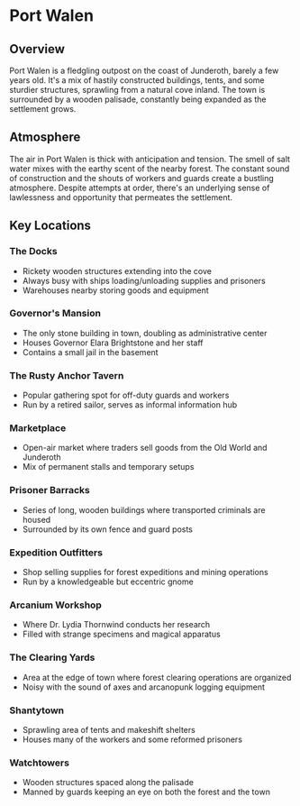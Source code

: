 # Port Walen

## Overview

Port Walen is a fledgling outpost on the coast of Junderoth, barely a few years
old. It's a mix of hastily constructed buildings, tents, and some sturdier
structures, sprawling from a natural cove inland. The town is surrounded by a
wooden palisade, constantly being expanded as the settlement grows.

## Atmosphere 

The air in Port Walen is thick with anticipation and tension. The
smell of salt water mixes with the earthy scent of the nearby forest. The
constant sound of construction and the shouts of workers and guards create a
bustling atmosphere. Despite attempts at order, there's an underlying sense of
lawlessness and opportunity that permeates the settlement.

## Key Locations

### The Docks

- Rickety wooden structures extending into the cove
- Always busy with ships loading/unloading supplies and prisoners
- Warehouses nearby storing goods and equipment

### Governor's Mansion

- The only stone building in town, doubling as administrative center
- Houses Governor Elara Brightstone and her staff
- Contains a small jail in the basement

### The Rusty Anchor Tavern

- Popular gathering spot for off-duty guards and workers
- Run by a retired sailor, serves as informal information hub

### Marketplace

- Open-air market where traders sell goods from the Old World and Junderoth
- Mix of permanent stalls and temporary setups

### Prisoner Barracks

- Series of long, wooden buildings where transported criminals are housed
- Surrounded by its own fence and guard posts

### Expedition Outfitters

- Shop selling supplies for forest expeditions and mining operations
- Run by a knowledgeable but eccentric gnome

### Arcanium Workshop

- Where Dr. Lydia Thornwind conducts her research
- Filled with strange specimens and magical apparatus

### The Clearing Yards

- Area at the edge of town where forest clearing operations are organized
- Noisy with the sound of axes and arcanopunk logging equipment

### Shantytown

- Sprawling area of tents and makeshift shelters
- Houses many of the workers and some reformed prisoners

### Watchtowers

- Wooden structures spaced along the palisade
- Manned by guards keeping an eye on both the forest and the town
